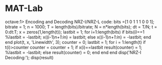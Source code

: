 # MAT-Lab

octave:1> Encoding and Decoding
NRZ-I/NRZ-L code:
bits =[1 0 1 1 1 0 0 1];
bitrate = 1;
n = 1000;
T = length(bits)/bitrate;
N = n*length(bits);
dt = T/N;
t = 0:dt:T;
x = zeros(1,length(t));
lastbit = 1;
for i=1:length(bits)
if bits(i)==1
%lastbit = -lastbit;
x((i-1)*n+1:i*n) = lastbit;
else x((i-1)*n+1:i*n) = -lastbit;
end
end
plot(t, x, 'Linewidth', 3);
counter = 0;
lastbit = 1;
for i = 1:length(t)
if t(i)>counter
counter = counter + 1;
if x(i)==lastbit
result(counter) = 1;
%lastbit = -lastbit;
else result(counter) = 0;
end
end
end
disp('NRZ-I Decoding:');
disp(result)
